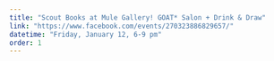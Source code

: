 ```yaml
---
title: "Scout Books at Mule Gallery! GOAT* Salon + Drink & Draw"
link: "https://www.facebook.com/events/270323886829657/"
datetime: "Friday, January 12, 6-9 pm"
order: 1
---
```

